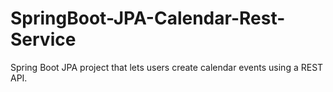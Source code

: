 # SpringBoot-JPA-Calendar-Rest-Service
Spring Boot JPA project that lets users create calendar events using a REST API.
